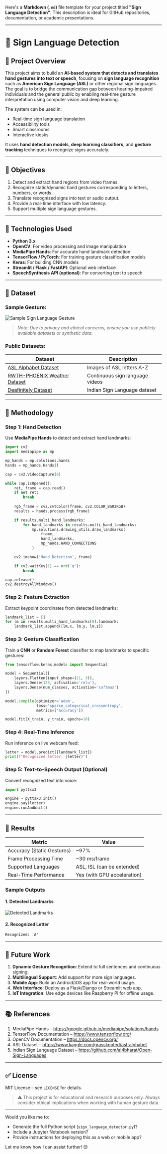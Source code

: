 Here's a **Markdown (`.md`)** file template for your project titled **"Sign Language Detection"**. This description is ideal for GitHub repositories, documentation, or academic presentations.

---

# 🤞 Sign Language Detection

## 🧠 Project Overview

This project aims to build an **AI-based system that detects and translates hand gestures into text or speech**, focusing on **sign language recognition** such as **American Sign Language (ASL)** or other regional sign languages. The goal is to bridge the communication gap between hearing-impaired individuals and the general public by enabling real-time gesture interpretation using computer vision and deep learning.

The system can be used in:
- Real-time sign language translation
- Accessibility tools
- Smart classrooms
- Interactive kiosks

It uses **hand detection models**, **deep learning classifiers**, and **gesture tracking** techniques to recognize signs accurately.

---

## 🎯 Objectives

1. Detect and extract hand regions from video frames.
2. Recognize static/dynamic hand gestures corresponding to letters, numbers, or words.
3. Translate recognized signs into text or audio output.
4. Provide a real-time interface with low latency.
5. Support multiple sign language gestures.

---

## 🧰 Technologies Used

- **Python 3.x**
- **OpenCV**: For video processing and image manipulation
- **MediaPipe Hands**: For accurate hand landmark detection
- **TensorFlow / PyTorch**: For training gesture classification models
- **Keras**: For building CNN models
- **Streamlit / Flask / FastAPI**: Optional web interface
- **SpeechSynthesis API (optional)**: For converting text to speech

---

## 📁 Dataset

### Sample Gesture:
![Sample Sign Language Gesture](images/sample_gesture.jpg)

> *Note: Due to privacy and ethical concerns, ensure you use publicly available datasets or synthetic data.*

### Public Datasets:
| Dataset | Description |
|--------|-------------|
| [ASL Alphabet Dataset](https://www.kaggle.com/grassknoted/asl-alphabet) | Images of ASL letters A-Z |
| [RWTH-PHOENIX Weather Dataset](https://www-i6.informatik.rwth-aachen.de/~forster/database.php) | Continuous sign language videos |
| [Deafinitely Dataset](https://github.com/ai4bharat/Open-Sign-Languages) | Indian Sign Language dataset |

---

## 🔬 Methodology

### Step 1: Hand Detection

Use **MediaPipe Hands** to detect and extract hand landmarks:

```python
import cv2
import mediapipe as mp

mp_hands = mp.solutions.hands
hands = mp_hands.Hands()

cap = cv2.VideoCapture(0)

while cap.isOpened():
    ret, frame = cap.read()
    if not ret:
        break
    
    rgb_frame = cv2.cvtColor(frame, cv2.COLOR_BGR2RGB)
    results = hands.process(rgb_frame)

    if results.multi_hand_landmarks:
        for hand_landmarks in results.multi_hand_landmarks:
            mp.solutions.drawing_utils.draw_landmarks(
                frame,
                hand_landmarks,
                mp_hands.HAND_CONNECTIONS
            )

    cv2.imshow('Hand Detection', frame)

    if cv2.waitKey(1) == ord('q'):
        break

cap.release()
cv2.destroyAllWindows()
```

### Step 2: Feature Extraction

Extract keypoint coordinates from detected landmarks:

```python
landmark_list = []
for lm in results.multi_hand_landmarks[0].landmark:
    landmark_list.append([lm.x, lm.y, lm.z])
```

### Step 3: Gesture Classification

Train a **CNN** or **Random Forest** classifier to map landmarks to specific gestures:

```python
from tensorflow.keras.models import Sequential

model = Sequential([
    layers.Flatten(input_shape=(21, 3)),
    layers.Dense(128, activation='relu'),
    layers.Dense(num_classes, activation='softmax')
])

model.compile(optimizer='adam',
              loss='sparse_categorical_crossentropy',
              metrics=['accuracy'])

model.fit(X_train, y_train, epochs=10)
```

### Step 4: Real-Time Inference

Run inference on live webcam feed:

```python
letter = model.predict([landmark_list])
print(f"Recognized letter: {letter}")
```

### Step 5: Text-to-Speech Output (Optional)

Convert recognized text into voice:

```python
import pyttsx3

engine = pyttsx3.init()
engine.say(letter)
engine.runAndWait()
```

---

## 🧪 Results

| Metric | Value |
|--------|-------|
| Accuracy (Static Gestures) | ~97% |
| Frame Processing Time | ~30 ms/frame |
| Supported Languages | ASL, ISL (can be extended) |
| Real-Time Performance | Yes (with GPU acceleration) |

### Sample Outputs

#### 1. **Detected Landmarks**
![Detected Landmarks](results/hand_landmarks.png)

#### 2. **Recognized Letter**
```
Recognized: 'A'
```

---

## 🚀 Future Work

1. **Dynamic Gesture Recognition**: Extend to full sentences and continuous signing.
2. **Multilingual Support**: Add support for more sign languages.
3. **Mobile App**: Build an Android/iOS app for real-world usage.
4. **Web Interface**: Deploy as a Flask/Django or Streamlit web app.
5. **IoT Integration**: Use edge devices like Raspberry Pi for offline usage.

---

## 📚 References

1. MediaPipe Hands – https://google.github.io/mediapipe/solutions/hands
2. TensorFlow Documentation – https://www.tensorflow.org/
3. OpenCV Documentation – https://docs.opencv.org/
4. ASL Dataset – https://www.kaggle.com/grassknoted/asl-alphabet
5. Indian Sign Language Dataset – https://github.com/ai4bharat/Open-Sign-Languages

---

## ✅ License

MIT License – see `LICENSE` for details.

> ⚠️ This project is for educational and research purposes only. Always consider ethical implications when working with human gesture data.

---

Would you like me to:
- Generate the full Python script (`sign_language_detector.py`)?
- Include a Jupyter Notebook version?
- Provide instructions for deploying this as a web or mobile app?

Let me know how I can assist further! 😊
